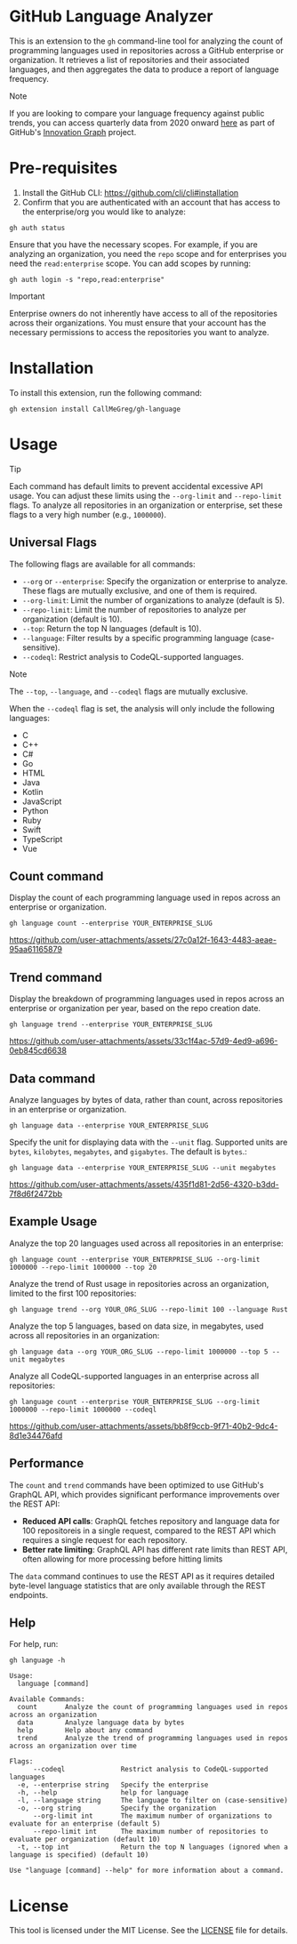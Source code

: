 # GitHub Language Analyzer

This is an extension to the `gh` command-line tool for analyzing the count of programming languages used in repositories across a GitHub enterprise or organization. It retrieves a list of repositories and their associated languages, and then aggregates the data to produce a report of language frequency.

> [!NOTE]
> If you are looking to compare your language frequency against public trends, you can access quarterly data from 2020 onward [here](https://innovationgraph.github.com/global-metrics/programming-languages) as part of GitHub's [Innovation Graph](https://innovationgraph.github.com/) project.

# Pre-requisites

1. Install the GitHub CLI: https://github.com/cli/cli#installation
2. Confirm that you are authenticated with an account that has access to the enterprise/org you would like to analyze:

```
gh auth status
```

Ensure that you have the necessary scopes. For example, if you are analyzing an organization, you need the `repo` scope and for enterprises you need the `read:enterprise` scope. You can add scopes by running:

```
gh auth login -s "repo,read:enterprise"
```

> [!IMPORTANT]
> Enterprise owners do not inherently have access to all of the repositories across their organizations. You must ensure that your account has the necessary permissions to access the repositories you want to analyze.

# Installation

To install this extension, run the following command:
```
gh extension install CallMeGreg/gh-language
```

# Usage

> [!TIP]
> Each command has default limits to prevent accidental excessive API usage. You can adjust these limits using the `--org-limit` and `--repo-limit` flags. To analyze all repositories in an organization or enterprise, set these flags to a very high number (e.g., `1000000`).

## Universal Flags

The following flags are available for all commands:
- `--org` or `--enterprise`: Specify the organization or enterprise to analyze. These flags are mutually exclusive, and one of them is required.
- `--org-limit`: Limit the number of organizations to analyze (default is 5).
- `--repo-limit`: Limit the number of repositories to analyze per organization (default is 10).
- `--top`: Return the top N languages (default is 10).
- `--language`: Filter results by a specific programming language (case-sensitive).
- `--codeql`: Restrict analysis to CodeQL-supported languages.

> [!NOTE]
> The `--top`, `--language`, and `--codeql` flags are mutually exclusive.

When the `--codeql` flag is set, the analysis will only include the following languages:
- C
- C++
- C#
- Go
- HTML
- Java
- Kotlin
- JavaScript
- Python
- Ruby
- Swift
- TypeScript
- Vue

## Count command

Display the count of each programming language used in repos across an enterprise or organization.
```
gh language count --enterprise YOUR_ENTERPRISE_SLUG
```

https://github.com/user-attachments/assets/27c0a12f-1643-4483-aeae-95aa61165879

## Trend command

Display the breakdown of programming languages used in repos across an enterprise or organization per year, based on the repo creation date.
```
gh language trend --enterprise YOUR_ENTERPRISE_SLUG
```

https://github.com/user-attachments/assets/33c1f4ac-57d9-4ed9-a696-0eb845cd6638

## Data command

Analyze languages by bytes of data, rather than count, across repositories in an enterprise or organization.
```
gh language data --enterprise YOUR_ENTERPRISE_SLUG
```

Specify the unit for displaying data with the `--unit` flag. Supported units are `bytes`, `kilobytes`, `megabytes`, and `gigabytes`. The default is `bytes`.:
```
gh language data --enterprise YOUR_ENTERPRISE_SLUG --unit megabytes
```

https://github.com/user-attachments/assets/435f1d81-2d56-4320-b3dd-7f8d6f2472bb

## Example Usage
Analyze the top 20 languages used across all repositories in an enterprise:
```
gh language count --enterprise YOUR_ENTERPRISE_SLUG --org-limit 1000000 --repo-limit 1000000 --top 20
```

Analyze the trend of Rust usage in repositories across an organization, limited to the first 100 repositories:
```
gh language trend --org YOUR_ORG_SLUG --repo-limit 100 --language Rust
```

Analyze the top 5 languages, based on data size, in megabytes, used across all repositories in an organization:
```
gh language data --org YOUR_ORG_SLUG --repo-limit 1000000 --top 5 --unit megabytes
```

Analyze all CodeQL-supported languages in an enterprise across all repositories:
```
gh language count --enterprise YOUR_ENTERPRISE_SLUG --org-limit 1000000 --repo-limit 1000000 --codeql
```

https://github.com/user-attachments/assets/bb8f9ccb-9f71-40b2-9dc4-8d1e34476afd

## Performance

The `count` and `trend` commands have been optimized to use GitHub's GraphQL API, which provides significant performance improvements over the REST API:

- **Reduced API calls**: GraphQL fetches repository and language data for 100 repositoreis in a single request, compared to the REST API which requires a single request for each repository.
- **Better rate limiting**: GraphQL API has different rate limits than REST API, often allowing for more processing before hitting limits

The `data` command continues to use the REST API as it requires detailed byte-level language statistics that are only available through the REST endpoints.

## Help

For help, run:
```
gh language -h
```

``` 
Usage:
  language [command]

Available Commands:
  count       Analyze the count of programming languages used in repos across an organization
  data        Analyze language data by bytes
  help        Help about any command
  trend       Analyze the trend of programming languages used in repos across an organization over time

Flags:
      --codeql              Restrict analysis to CodeQL-supported languages
  -e, --enterprise string   Specify the enterprise
  -h, --help                help for language
  -l, --language string     The language to filter on (case-sensitive)
  -o, --org string          Specify the organization
      --org-limit int       The maximum number of organizations to evaluate for an enterprise (default 5)
      --repo-limit int      The maximum number of repositories to evaluate per organization (default 10)
  -t, --top int             Return the top N languages (ignored when a language is specified) (default 10)

Use "language [command] --help" for more information about a command.
```

# License
This tool is licensed under the MIT License. See the [LICENSE](https://github.com/CallMeGreg/gh-language/blob/main/LICENSE) file for details.